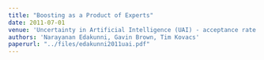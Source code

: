 ```yaml
---
title: "Boosting as a Product of Experts"
date: 2011-07-01
venue: 'Uncertainty in Artificial Intelligence (UAI) - acceptance rate 34%. July'
authors: 'Narayanan Edakunni, Gavin Brown, Tim Kovacs'
paperurl: "../files/edakunni2011uai.pdf"
---
```


